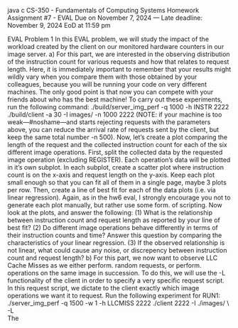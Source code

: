 java c
CS-350 - Fundamentals of Computing Systems
Homework Assignment #7 - EVAL
Due on November 7, 2024 — Late deadline: November 9, 2024 EoD at 11:59 pm


EVAL Problem 1
In this EVAL problem, we will study the impact of the workload created by the client on our monitored hardware counters in our image server.
a) For this part, we are interested in the observing distribution of the instruction count for various requests and how that relates to request length.
Here, it is immediately important to remember that your results might wildly vary when you compare them with those obtained by your colleagues, because you will be running your code on very different machines. The only good point is that now you can compete with your friends about who has the best machine!
To carry out these experiments, run the following command:
./build/server_img_perf -q 1000 -h INSTR 2222  ./build/client -a 30 -I images/ -n 1000 2222
(NOTE: if your machine is too weak—#noshame—and starts rejecting requests with the parameters above, you can reduce the arrival rate of requests sent by the client, but keep the same total number -n 500).
Now, let’s create a plot comparing the length of the request and the collected instruction count for each of the six different image operations. First, split the collected data by the requested image operation (excluding REGISTER). Each operation’s data will be plotted in it’s own subplot.
In each subplot, create a scatter plot where instruction count is on the x-axis and request length on the y-axis. Keep each plot small enough so that you can fit all of them in a single page, maybe 3 plots per row. Then, create a line of best fit for each of the data plots (i.e. via linear regression).
Again, as in the hw6 eval, I strongly encourage you not to generate each plot manually, but rather use some form. of scripting.
Now look at the plots, and answer the following: (1) What is the relationship between instruction count and request length as reported by your line of best fit? (2) Do different image operations behave differently in terms of their instruction counts and time? Answer this question by comparing the characteristics of your linear regression. (3) If the observed relationship is not linear, what could cause any noise, or discrepency between instruction count and request length?
b) For this part, we now want to observe LLC Cache Misses as we either perform. random requests, or perform. operations on the same image in succession.
To do this, we will use the -L functionality of the client in order to specify a very specific request script. In this request script, we dictate to the client exactly which image operations we want it to request.
Run the following experiment for RUN1:
./server_img_perf -q 1500 -w 1 -h LLCMISS 2222  ./client 2222 -I ./images/ \ -L <br>The <SCRIPT> will be comprised of two parts: (1) Intro, (2) Ops. The Intro will not change, but we will re-order the Ops section of the script. across two runs. Be careful about not omitting the comma “,”at the end of these pieces when concatenating Intro and Ops.<br>(1) Intro (register 5 images):<br>0:R:1:0,0:R:1:1,0:R:1:2,0:R:1:3,0:R:1:4,<br>(2) Ops (repeating pattern):<br>0:r:1:0,0:r:1:0,0:r:1:0,0:r:1:0,0:r:1:0,0:b:1:0,0:b:1:0,0:b:1:0,0:b:1:0,\<br>0:b:1:0,0:s:1:0,0:s:1:0,0:s:1:0,0:s:1:0,0:s:1:0,0:v:1:0,0:v:1:0,0:v:1:0,\<br>0:v:1:0,0:v:1:0,0:h:1:0,0:h:1:0,0:h:1:0,0:h:1:0,0:h:1:0,0:r:1:1,0:r:1:1,\<br>0:r:1:1,0:r:1:1,0:r:1:1,0:b:1:1,0:b:1:1,0:b:1:1,0:b:1:1,0:b:1:1,0:s:1:1,\<br>0:s:1:1,0:s:1:1,0:s:1:1,0:s:1:1,0:v:1:1,0:v:1:1,0:v:1:1,0:v:1:1,0:v:1:1,\<br>0:h:1:1,0:h:1:1,0:h:1:1,0:h:1:1,0:h:1:1,0:r:1:2,0:r:1:2,0:r:1:2,0:r:1:2,\<br>0:r:1:2,0:b:1:2,0:b:1:2,0:b:1:2,0:b:1:2,0:b:1:2,0:s:1:2,0:s:1:2,0:s:1:2,\<br>0:s:1:2,0:s:1:2,0:v:1:2,0:v:1:2,0:v:1:2,0:v:1:2,0:v:1:2,0:h:1:2,0:h:1:2,\<br>0:h:1:2,0:h:1:2,0:h:1:2,0:r:1:3,0:r:1:3,0:r:1:3,0:r:1:3,0:r:1:3,0:b:1:3,\<br>0:b:1:3,0:b:1:3,0:b:1:3,0:b:1:3,0:s:1:3,0:s:1:3,0:s:1:3,0:s:1:3,0:s:1:3,\<br>0:v:1:3,0:v:1:3,0:v:1:3,0:v:1:3,0:v:1:3,0:h:1:3,0:h:1:3,0:h:1:3,0:h:1:3,\<br>0:h:1:3,0:r:1:4,0:r:1:4,0:r:1:4,0:r:1:4,0:r:1:4,0:b:1:4,0:b:1:4,0:b:1:4,\<br>0:b:1:4,0:b:1:4,0:s:1:4,0:s:1:4,0:s:1:4,0:s:1:4,0:s:1:4,0:v:1:4,0:v:1:4,\<br>0:v:1:4,0:v:1:4,0:v:1:4,0:h:1:4,0:h:1:4,0:h:1:4,0:h:1:4,0:h:1:4<br>Notic代 写CS-350 - Fundamentals of Computing Systems Homework Assignment #7 - EVALR
代做程序编程语言e that RUN1 will perform. a variety of operations on different images, but grouped so that all operations of the same type/image are performed one after the other.<br>Now, for RUN2, switch the Ops, section of the client SCRIPT. to the following:<br>(2) Ops (repeating pattern):<br>0:s:1:2,0:r:1:3,0:s:1:4,0:b:1:4,0:s:1:1,0:b:1:0,0:v:1:1,0:b:1:4,0:b:1:1,0:h:1:0,\<br>0:v:1:2,0:r:1:1,0:s:1:0,0:b:1:3,0:v:1:4,0:r:1:0,0:v:1:1,0:v:1:4,0:r:1:4,0:s:1:4,\<br>0:s:1:4,0:r:1:0,0:s:1:3,0:h:1:4,0:s:1:1,0:v:1:3,0:v:1:2,0:s:1:1,0:h:1:3,0:h:1:3,\<br>0:v:1:0,0:h:1:0,0:r:1:2,0:b:1:3,0:v:1:2,0:b:1:1,0:h:1:2,0:v:1:3,0:b:1:4,0:v:1:3,\<br>0:r:1:3,0:r:1:2,0:v:1:2,0:b:1:2,0:r:1:2,0:h:1:1,0:b:1:3,0:h:1:1,0:r:1:1,0:b:1:0,\<br>0:h:1:3,0:s:1:0,0:h:1:2,0:v:1:0,0:v:1:3,0:r:1:4,0:v:1:1,0:s:1:0,0:v:1:3,0:r:1:0,\<br>0:h:1:0,0:s:1:1,0:v:1:4,0:s:1:2,0:v:1:0,0:r:1:4,0:s:1:0,0:v:1:4,0:b:1:0,0:h:1:3,\<br>0:r:1:1,0:b:1:2,0:h:1:1,0:s:1:3,0:b:1:3,0:h:1:1,0:r:1:4,0:s:1:0,0:h:1:4,0:b:1:3,\<br>0:b:1:1,0:h:1:4,0:r:1:4,0:b:1:1,0:r:1:1,0:s:1:1,0:b:1:2,0:h:1:2,0:b:1:0,0:r:1:0,\<br>0:v:1:0,0:b:1:4,0:s:1:3,0:b:1:0,0:b:1:1,0:r:1:3,0:h:1:4,0:h:1:0,0:h:1:1,0:v:1:1,\<br>0:b:1:2,0:s:1:3,0:r:1:2,0:v:1:4,0:v:1:0,0:r:1:3,0:s:1:2,0:v:1:2,0:r:1:3,0:h:1:3,\<br>0:h:1:2,0:s:1:2,0:h:1:0,0:h:1:4,0:v:1:1,0:s:1:4,0:s:1:3,0:h:1:2,0:r:1:1,0:s:1:2,\<br>0:r:1:2,0:r:1:0,0:b:1:4,0:s:1:4,0:b:1:2<br>Notice that RUN2 performs the exact same operations as RUN1 but shuffled randomly.<br>Post process the outputs from RUN1 and RUN2 and for each run, produce a plot of the CDF (as we did in HW5/HW6) of the number of LL cache misses caused by each operation. Additionally, include a vertical bar marking the average number of LLC misses for each run.<br>Plot both CDF lines on the same plot for ease of comparison in two different colors.<br>Also, report and compare the MIN and MAX LL cache miss for each run.<br>(1) Do you notice any differences between the CDFs of two runs? What about the MIN/MAX LL cache misses? Why might these differences occur? (2) What can you say about the statefullness of the resources in our image server?<br>c) Now, we wish to observe L1 cache misses across two similar operations. Note: that the code for imglib.c has been modified slightly from the previous part. Be sure to analyze your image server with the latest imglib.c from the hw7 template.<br>Specifically, we will be isolating the results of the IMG_BLUR and IMG_SHARPEN image operations.<br>Run the command:<br>./build/server_img_perf -q 1000 -h L1MISS 2222  ./build/client -a 30 -I images/ -n 1000 2222<br>Now on one plot, plot two distributions. In one color, plot the distribution of L1MISS counted from IMG_BLUR operations and in another color plot the distribution of L1MISS counted from IMG_SHARPEN operations.<br>To do so, isolate the reported counts from these two types of operations and split them into two datasets. With each, produce a plot of the distribution of L1MISS counts you have collected. The distribution plot should have on the x-axis a set of L1MISS count bins, e.g., from 0 (included) to 500 (excluded), from 500 (included) to 1000 (excluded), and so on in steps of 500 increments. However, you will need to find the appropriate bin size to visulize your data.<br>Given each transaction, look at its reported L1MISS count. On the y-axis, plot how many requests fall in each bin! But do not plot the raw count. Rather, normalize that value by the total number of requests you are plotting. As in HW2, you have produced a distribution plot (however, not of request lengths, now instead, of the result of our counter).<br>(1) What do you notice about the distribution of L1MISS counts of IMG_BLUR and IMG_SHARPEN? How do they differ? (2) If you are using the new image library, you should see a significant difference. Go to imglib.c, and inspect the implementation of blurImage() and sharpenImage(). What could be causing these two functions, which perform. similar operations, to have vastly different L1 cache behaviours? Provide a suggestion on how to improve the operation with more L1 cache misses.<br>d) (NOT GRADED! JUST SOME FOOD FOR THOUGHT. No need to answer.) Take a look at the perf_event_open() man page. What other performance counters could potentially offer us insights on our image server?<br><br><br><br><br><br><br><br> &nbsp; &nbsp;&nbsp;&nbsp; &nbsp;&nbsp<br>加QQ：99515681  WX：codinghelp  Email: 99515681@qq.com
